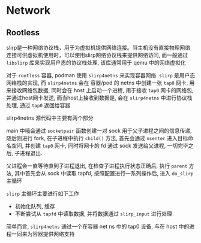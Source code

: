 # Network


## Rootless

slirp是一种网络协议栈，用于为虚拟机提供网络连接。当主机没有直接物理网络连接可供虚拟机使用时，可以使用slirp网络协议栈来提供网络访问, 而一般通过 `libslirp` 库来实现用户态的协议栈处理, 该库通常用于 qemu 中的网络虚拟化

对于 `rootless` 容器, podman 使用 `slirp4netns` 来实现容器网络. `slirp` 是用户态网络栈的实现, 而 `slirp4netns` 会在 容器/pod 的 netns 中创建一张 `tap0` 网卡, 用来接收网络包数据, 同时会在 host 上启动一个进程, 用于接收 `tap0` 网卡的网络包, 并通过host网卡发送, 而当host上接收到数据是, 会在 `slirp4netns` 中进行协议栈处理, 通过 `tap0` 返回给容器

slirp4netns 源代码中主要有两个部分

main 中哦会通过 `socketpair` 函数创建一对 sock 用于父子进程之间的信息传递, 随后则进行 fork, 在子进程中执行 `child()` 方法, 首先会通过 `nsenter` 进入目标命名空间, 并创建 `tap0` 网卡, 同时将网卡的 fd 通过 sock 发送给父进程, 一切完毕之后, 子进程退出.

父进程会一直等待直到子进程退出, 在检查子进程执行状态正确后, 执行 `parent` 方法, 其中首先会从 sock 中读取 tapfd, 按照配置进行一系列操作后, 进入 `do_slirp` 主循环

`slirp` 主循环主要进行如下工作
- 初始化队列, 缓存
- 不断尝试从 `tapfd` 中读取数据, 并将数据通过 `slirp_input` 进行处理


简单而言, `slirp4netns` 通过一个在容器 net ns 中的 tap0 设备, 与在 host 中的进程一同来为容器提供网络支持 


[^1]: [slirp4netns_source_code](https://github.com/rootless-containers/slirp4netns)